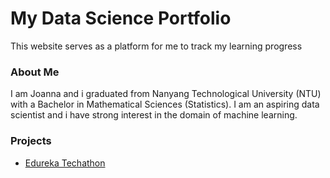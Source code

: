 # My Data Science Portfolio
This website serves as a platform for me to track my learning progress

### About Me
I am Joanna and i graduated from Nanyang Technological University (NTU) with a Bachelor in Mathematical Sciences (Statistics). I am an aspiring data scientist and i have strong interest in the domain of machine learning.

### Projects
- [Edureka Techathon](https://github.com/Joanna-Khek/joanna-khek.github.io)

